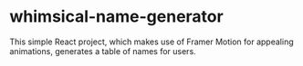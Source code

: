 # whimsical-name-generator
This simple React project, which makes use of Framer Motion for appealing animations, generates a table of names for users. 
